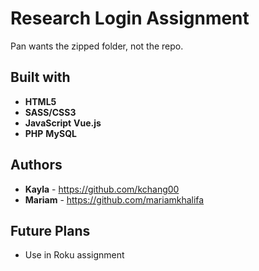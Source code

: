 # Research Login Assignment

Pan wants the zipped folder, not the repo.

## Built with
* **HTML5**
* **SASS/CSS3**
* **JavaScript**
**Vue.js**
* **PHP**
**MySQL**

## Authors

* **Kayla** - https://github.com/kchang00
* **Mariam** - https://github.com/mariamkhalifa

## Future Plans

- Use in Roku assignment